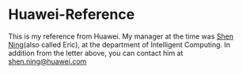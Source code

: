 # Huawei-Reference
This is my reference from Huawei. My manager at the time was [Shen Ning](https://www.linkedin.com/in/eric-shen-b9146b78/)(also called Eric), at the department of Intelligent Computing. In addition from the letter above, you can contact him at shen.ning@huawei.com
